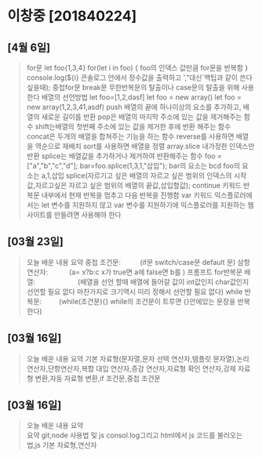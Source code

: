 # 이창중 [201840224]

## [4월 6일]
>   for문 
	let foo{1,3,4}
	for(let i in foo) 
    {
        foo의 인덱스 값만큼 for문을 반복함
        }
	console.log(${i} 콘솔로그 안에서 정수값을 출력하고 ',"대신`백팁과 같이 쓴다 싶을때);
	중첩for문
	break문 무한반복문의 탈출이나 case문의 탈출을 위해 사용한다
	배열의 선언방법 let foo=[1,2,dasf] let foo = new array() let foo = new array(1,2,3,41,asdf)
	push 배열의 끝에 하나이상의 요소를 추가하고, 배열의 새로운 길이를 반환
	pop은 배열의 마지막 주소에 있는 값을 제거해주는 함수
	shift는배열의 첫번째 주소에 있는 값을 제거한 후에 반환 해주는 함수
	concat은 두개의 배열을 합쳐주는 기능을 하는 함수
	reverse를 사용하면 배열을 역순으로 재배치
	sort를 사용하면 배열을 정렬
	array.slice 내가정한 인덱스만 반환
	splice는 배열값을 추가하거나 제거하여 반환해주는 함수
	foo =["a","b","c","d"];
	bar=foo.splice(1,3,1,"삽입");
	bar의 요소는 bcd
	foo의 요소는 a,1,삽입
	splice(자르기고 싶은 배열의 자르고 싶은 범위의 인덱스의 시작값,자르고싶은 자르고 싶은 범위의 배열의 끝값,삽입할값);
	continue 키워드 반복문 내부에서 현재 반복을 멈추고 다음 반복을 진행함
	var 키워드 익스플로러에서는 let 변수를 지원하지 않고 var 변수를 지원하기에 익스플로러를 지원하는 웹사이트를 만들려면 사용해야 한다

## [03월 23일]
>오늘 배운 내용 요약
중첩 조건문: &nbsp;&nbsp;&nbsp;&nbsp; &nbsp;&nbsp;&nbsp; (if문 switch/case문 default 문)
삼항연산자:&nbsp;&nbsp;&nbsp;&nbsp;&nbsp;&nbsp;&nbsp;&nbsp;&nbsp;&nbsp;&nbsp;(a= x?b:c x가 true면 a에 false면 b를 ) 
프롬프트 
for반복문 
배열:&nbsp;&nbsp;&nbsp;&nbsp;&nbsp;&nbsp;&nbsp;&nbsp;&nbsp;&nbsp;&nbsp;&nbsp;&nbsp;&nbsp;&nbsp;&nbsp;&nbsp;&nbsp;&nbsp;&nbsp;&nbsp;&nbsp;(배열을 선언 할때 배열에 들어갈 값이 int값인지 char값인지 선언할 필요 없다 마찬가지로 크기역시 미리 정해서 선언할 필요 없다) 
while 반복문:&nbsp;&nbsp;&nbsp;&nbsp;&nbsp;&nbsp;&nbsp;&nbsp;&nbsp;(while(조건문){} while의 조건문이 트루면 {}안에있는 문장을 반복한다)
## [03월 16일]
>오늘 배운 내용 요약
기본 자료형(문자열,문자 선택 연산자,템플릿 문자열),논리연산자,단항연산자,복합 대입 연산자,증감 연산자,자료형 확인 연산자,강제 자료형 변환,자동 자료형 변환,if 조건문,중첩 조건문

## [03월 16일]
>오늘 배운 내용 요약<br />
>요약 git,node 사용법 및 js consol.log그리고 html에서 js 코드를 불러오는법,js 기본 자료형,연산자 
